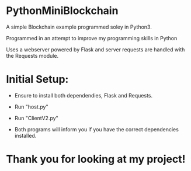 # PythonMiniBlockchain

A simple Blockchain example programmed soley in Python3.

Programmed in an attempt to improve my programming skills in Python

Uses a webserver powered by Flask and server requests are handled with the Requests module.

# Initial Setup:
 - Ensure to install both dependendies, Flask and Requests.
 - Run "host.py"
  - Run "ClientV2.py"
  
 - Both programs will inform you if you have the correct dependencies installed. 
 
 
 # Thank you for looking at my project!
